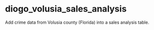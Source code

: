# diogo_volusia_sales_analysis
Add crime data from Volusia county (Florida) into a sales analysis table.

